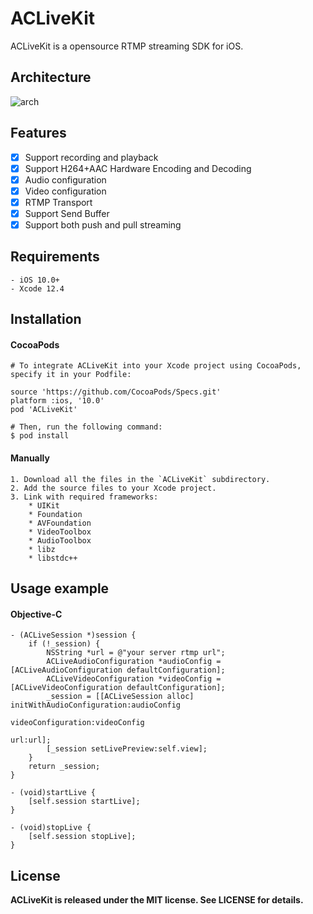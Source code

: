 # ACLiveKit
ACLiveKit is a opensource RTMP streaming SDK for iOS.

## Architecture
![arch](https://user-images.githubusercontent.com/3898299/118857064-35e5db80-b90a-11eb-9834-d4d2c46197cc.png)

## Features

- [x] Support recording and playback
- [x] Support H264+AAC Hardware Encoding and Decoding
- [x] Audio configuration
- [x] Video configuration
- [x] RTMP Transport
- [x] Support Send Buffer
- [x] Support both push and pull streaming 

## Requirements
    - iOS 10.0+
    - Xcode 12.4
  
## Installation

#### CocoaPods
	# To integrate ACLiveKit into your Xcode project using CocoaPods, specify it in your Podfile:

	source 'https://github.com/CocoaPods/Specs.git'
	platform :ios, '10.0'
	pod 'ACLiveKit'
	
	# Then, run the following command:
	$ pod install

#### Manually

    1. Download all the files in the `ACLiveKit` subdirectory.
    2. Add the source files to your Xcode project.
    3. Link with required frameworks:
        * UIKit
        * Foundation
        * AVFoundation
        * VideoToolbox
        * AudioToolbox
        * libz
        * libstdc++
	
## Usage example 

#### Objective-C
```objc
- (ACLiveSession *)session {
    if (!_session) {
        NSString *url = @"your server rtmp url";
        ACLiveAudioConfiguration *audioConfig = [ACLiveAudioConfiguration defaultConfiguration];
        ACLiveVideoConfiguration *videoConfig = [ACLiveVideoConfiguration defaultConfiguration];
        _session = [[ACLiveSession alloc] initWithAudioConfiguration:audioConfig
                                                  videoConfiguration:videoConfig
                                                                 url:url];
        [_session setLivePreview:self.view];
    }
    return _session;
}

- (void)startLive {	
	[self.session startLive];
}

- (void)stopLive {
	[self.session stopLive];
}

```

## License
 **ACLiveKit is released under the MIT license. See LICENSE for details.**
